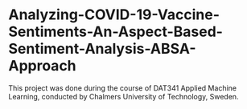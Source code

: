 # Analyzing-COVID-19-Vaccine-Sentiments-An-Aspect-Based-Sentiment-Analysis-ABSA-Approach

This project was done during the course of DAT341 Applied Machine Learning, conducted by Chalmers University of Technology, Sweden.
